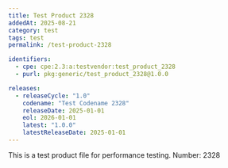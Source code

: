```yaml
---
title: Test Product 2328
addedAt: 2025-08-21
category: test
tags: test
permalink: /test-product-2328

identifiers:
  - cpe: cpe:2.3:a:testvendor:test_product_2328
  - purl: pkg:generic/test_product_2328@1.0.0

releases:
  - releaseCycle: "1.0"
    codename: "Test Codename 2328"
    releaseDate: 2025-01-01
    eol: 2026-01-01
    latest: "1.0.0"
    latestReleaseDate: 2025-01-01
---
```


This is a test product file for performance testing. Number: 2328
